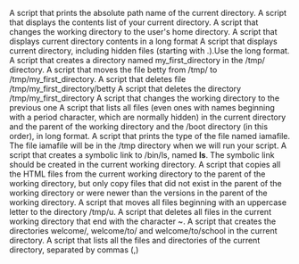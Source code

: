 A script that prints the absolute path name of the current directory.
A script that displays the contents list of your current directory.
A script that changes the working directory to the user's home directory.
A script that displays current directory contents in a long format
A script that displays current directory, including hidden files (starting with .).Use the long format.
A script that creates a directory named my_first_directory in the /tmp/ directory.
A script that moves the file betty from /tmp/ to /tmp/my_first_directory.
A script that deletes file /tmp/my_first_directory/betty
A script that deletes the directory /tmp/my_first_directory
A script that changes the working directory to the previous one
A script that lists all files (even ones with names beginning with a period character, which are normally hidden) in the current directory and the parent of the working directory and the /boot directory (in this order), in long format.
A script that prints the type of the file named iamafile. The file iamafile will be in the /tmp directory when we will run your script.
A script that creates a symbolic link to /bin/ls, named __ls__. The symbolic link should be created in the current working directory.
A script that copies all the HTML files from the current working directory to the parent of the working directory, but only copy files that did not exist in the parent of the working directory or were newer than the versions in the parent of the working directory.
A script that moves all files beginning with an uppercase letter to the directory /tmp/u.
A script that deletes all files in the current working directory that end with the character ~.
A script that creates the directories welcome/, welcome/to/ and welcome/to/school in the current directory.
A script that lists all the files and directories of the current directory, separated by commas (,)
